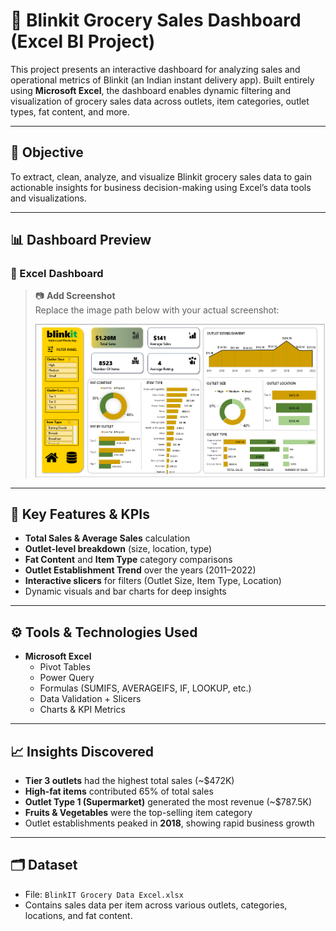 # 🛒 Blinkit Grocery Sales Dashboard (Excel BI Project)

This project presents an interactive dashboard for analyzing sales and operational metrics of Blinkit (an Indian instant delivery app). Built entirely using **Microsoft Excel**, the dashboard enables dynamic filtering and visualization of grocery sales data across outlets, item categories, outlet types, fat content, and more.

---

## 📌 Objective

To extract, clean, analyze, and visualize Blinkit grocery sales data to gain actionable insights for business decision-making using Excel’s data tools and visualizations.

---

## 📊 Dashboard Preview

### 🔹 Excel Dashboard

> 📷 **Add Screenshot**  
> Replace the image path below with your actual screenshot:
>  
> ![Excel Dashboard Screenshot](Dashboard.png)

---

## 🧩 Key Features & KPIs

- **Total Sales & Average Sales** calculation
- **Outlet-level breakdown** (size, location, type)
- **Fat Content** and **Item Type** category comparisons
- **Outlet Establishment Trend** over the years (2011–2022)
- **Interactive slicers** for filters (Outlet Size, Item Type, Location)
- Dynamic visuals and bar charts for deep insights

---

## ⚙️ Tools & Technologies Used

- **Microsoft Excel**
  - Pivot Tables
  - Power Query
  - Formulas (SUMIFS, AVERAGEIFS, IF, LOOKUP, etc.)
  - Data Validation + Slicers
  - Charts & KPI Metrics

---

## 📈 Insights Discovered

- **Tier 3 outlets** had the highest total sales (~$472K)
- **High-fat items** contributed 65% of total sales
- **Outlet Type 1 (Supermarket)** generated the most revenue (~$787.5K)
- **Fruits & Vegetables** were the top-selling item category
- Outlet establishments peaked in **2018**, showing rapid business growth

---

## 🗂️ Dataset

- File: `BlinkIT Grocery Data Excel.xlsx`
- Contains sales data per item across various outlets, categories, locations, and fat content.


